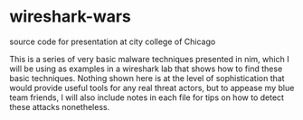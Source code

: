 # wireshark-wars
source code for presentation at city college of Chicago


This is a series of very basic malware techniques presented in nim, 
which I will be using as examples in a wireshark lab that shows how to find these basic techniques.
Nothing shown here is at the level of sophistication that would provide useful tools for any real threat actors, 
but to appease my blue team friends, 
I will also include notes in each file for tips on how to detect these attacks nonetheless.
